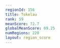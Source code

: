 ```yaml
---
regionId: 156
title: Tokelau
rank: 59
meanScore: 72.7
globalMeanScore: 69.25
numRegions: 220
layout: region_score
---
```

